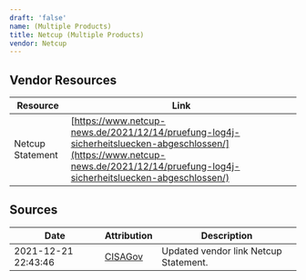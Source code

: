 ```yaml
---
draft: 'false'
name: (Multiple Products)
title: Netcup (Multiple Products)
vendor: Netcup
---
```


## Vendor Resources
| Resource | Link |
| --- | --- |
| Netcup Statement | [https://www.netcup-news.de/2021/12/14/pruefung-log4j-sicherheitsluecken-abgeschlossen/](https://www.netcup-news.de/2021/12/14/pruefung-log4j-sicherheitsluecken-abgeschlossen/) |



## Sources
| Date | Attribution | Description |
| --- | --- | --- |
| 2021-12-21 22:43:46 | [CISAGov](https://raw.githubusercontent.com/cisagov/log4j-affected-db/develop/README.md) | Updated vendor link Netcup Statement.  |
